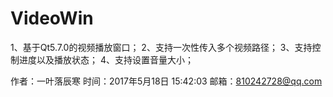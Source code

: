 # VideoWin
1、基于Qt5.7.0的视频播放窗口；
2、支持一次性传入多个视频路径；
3、支持控制进度以及播放状态；
4、支持设置音量大小；

作者：一叶落辰寒
时间：2017年5月18日 15:42:03
邮箱：810242728@qq.com
